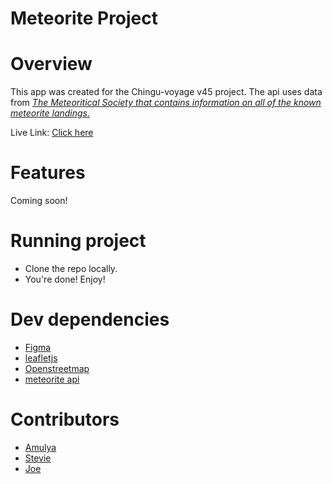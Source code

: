 <h1>Meteorite Project</h1>

# Overview

This app was created for the Chingu-voyage v45 project. The api uses data from <i><a href = "https://data.nasa.gov/widgets/c2vx-j9ed">The Meteoritical Society that contains information on all of the known meteorite landings.</a></i>

Live Link: <a href = "https://chingu-voyages.github.io/v45-tier1-team-10/">Click here</a>

# Features
Coming soon!

# Running project

<ul>
  <li> Clone the repo locally.</li>
  <li> You're done! Enjoy!</li>
</ul>

# Dev dependencies
<ul>
  <li><a href = "https://www.figma.com/">Figma</a></li>
  <li><a href = "https://leafletjs.com/">leafletjs</a></li>
  <li><a href = "https://www.openstreetmap.org/#map=7/35.948/127.736">Openstreetmap</a></li>
  <li><a href = "https://data.nasa.gov/resource/gh4g-9sfh.json">meteorite api</a></li>
</ul>


# Contributors
<ul>
  <li><a href = "https://github.com/Ch-Amulya">Amulya</a></li>
  <li><a href = "https://github.com/StevieBrooks">Stevie</a></li>
  <li><a href = "https://github.com/joemcgee4151986">Joe</a></li>
</ul>






